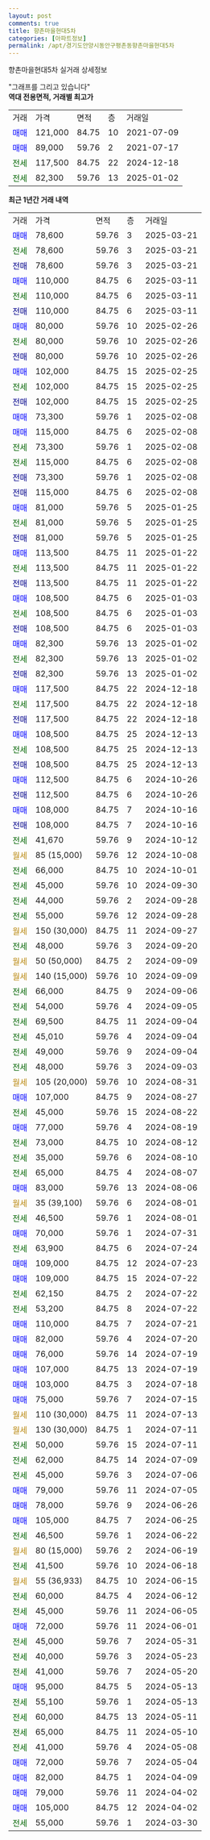 ```yaml
---
layout: post
comments: true
title: 향촌마을현대5차
categories: [아파트정보]
permalink: /apt/경기도안양시동안구평촌동향촌마을현대5차
---
```


향촌마을현대5차 실거래 상세정보

<script type="text/javascript">
  google.charts.load('current', {'packages':['line', 'corechart']});
  google.charts.setOnLoadCallback(drawChart);

  function drawChart() {
    var data = new google.visualization.DataTable();
    data.addColumn('date', '거래일');
    data.addColumn('number', "매매");
    data.addColumn('number', "전세");
    data.addColumn('number', "전매");

    data.addRows([[new Date(Date.parse("2025-03-21")), 78600, null, null], [new Date(Date.parse("2025-03-21")), null, 78600, null], [new Date(Date.parse("2025-03-21")), null, null, 78600], [new Date(Date.parse("2025-03-11")), 110000, null, null], [new Date(Date.parse("2025-03-11")), null, 110000, null], [new Date(Date.parse("2025-03-11")), null, null, 110000], [new Date(Date.parse("2025-02-26")), 80000, null, null], [new Date(Date.parse("2025-02-26")), null, 80000, null], [new Date(Date.parse("2025-02-26")), null, null, 80000], [new Date(Date.parse("2025-02-25")), 102000, null, null], [new Date(Date.parse("2025-02-25")), null, 102000, null], [new Date(Date.parse("2025-02-25")), null, null, 102000], [new Date(Date.parse("2025-02-08")), 73300, null, null], [new Date(Date.parse("2025-02-08")), 115000, null, null], [new Date(Date.parse("2025-02-08")), null, 73300, null], [new Date(Date.parse("2025-02-08")), null, 115000, null], [new Date(Date.parse("2025-02-08")), null, null, 73300], [new Date(Date.parse("2025-02-08")), null, null, 115000], [new Date(Date.parse("2025-01-25")), 81000, null, null], [new Date(Date.parse("2025-01-25")), null, 81000, null], [new Date(Date.parse("2025-01-25")), null, null, 81000], [new Date(Date.parse("2025-01-22")), 113500, null, null], [new Date(Date.parse("2025-01-22")), null, 113500, null], [new Date(Date.parse("2025-01-22")), null, null, 113500], [new Date(Date.parse("2025-01-03")), 108500, null, null], [new Date(Date.parse("2025-01-03")), null, 108500, null], [new Date(Date.parse("2025-01-03")), null, null, 108500], [new Date(Date.parse("2025-01-02")), 82300, null, null], [new Date(Date.parse("2025-01-02")), null, 82300, null], [new Date(Date.parse("2025-01-02")), null, null, 82300], [new Date(Date.parse("2024-12-18")), 117500, null, null], [new Date(Date.parse("2024-12-18")), null, 117500, null], [new Date(Date.parse("2024-12-18")), null, null, 117500], [new Date(Date.parse("2024-12-13")), 108500, null, null], [new Date(Date.parse("2024-12-13")), null, 108500, null], [new Date(Date.parse("2024-12-13")), null, null, 108500], [new Date(Date.parse("2024-10-26")), 112500, null, null], [new Date(Date.parse("2024-10-26")), null, null, 112500], [new Date(Date.parse("2024-10-16")), 108000, null, null], [new Date(Date.parse("2024-10-16")), null, null, 108000], [new Date(Date.parse("2024-10-12")), null, 41670, null], [new Date(Date.parse("2024-10-08")), null, null, null], [new Date(Date.parse("2024-10-01")), null, 66000, null], [new Date(Date.parse("2024-09-30")), null, 45000, null], [new Date(Date.parse("2024-09-28")), null, 44000, null], [new Date(Date.parse("2024-09-28")), null, 55000, null], [new Date(Date.parse("2024-09-27")), null, null, null], [new Date(Date.parse("2024-09-20")), null, 48000, null], [new Date(Date.parse("2024-09-09")), null, null, null], [new Date(Date.parse("2024-09-09")), null, null, null], [new Date(Date.parse("2024-09-06")), null, 66000, null], [new Date(Date.parse("2024-09-05")), null, 54000, null], [new Date(Date.parse("2024-09-04")), null, 69500, null], [new Date(Date.parse("2024-09-04")), null, 45010, null], [new Date(Date.parse("2024-09-04")), null, 49000, null], [new Date(Date.parse("2024-09-03")), null, 48000, null], [new Date(Date.parse("2024-08-31")), null, null, null], [new Date(Date.parse("2024-08-27")), 107000, null, null], [new Date(Date.parse("2024-08-22")), null, 45000, null], [new Date(Date.parse("2024-08-19")), 77000, null, null], [new Date(Date.parse("2024-08-12")), null, 73000, null], [new Date(Date.parse("2024-08-10")), null, 35000, null], [new Date(Date.parse("2024-08-07")), null, 65000, null], [new Date(Date.parse("2024-08-06")), 83000, null, null], [new Date(Date.parse("2024-08-01")), null, null, null], [new Date(Date.parse("2024-08-01")), null, 46500, null], [new Date(Date.parse("2024-07-31")), 70000, null, null], [new Date(Date.parse("2024-07-24")), null, 63900, null], [new Date(Date.parse("2024-07-23")), 109000, null, null], [new Date(Date.parse("2024-07-22")), 109000, null, null], [new Date(Date.parse("2024-07-22")), null, 62150, null], [new Date(Date.parse("2024-07-22")), null, 53200, null], [new Date(Date.parse("2024-07-21")), 110000, null, null], [new Date(Date.parse("2024-07-20")), 82000, null, null], [new Date(Date.parse("2024-07-19")), 76000, null, null], [new Date(Date.parse("2024-07-19")), 107000, null, null], [new Date(Date.parse("2024-07-18")), 103000, null, null], [new Date(Date.parse("2024-07-15")), 75000, null, null], [new Date(Date.parse("2024-07-13")), null, null, null], [new Date(Date.parse("2024-07-11")), null, null, null], [new Date(Date.parse("2024-07-11")), null, 50000, null], [new Date(Date.parse("2024-07-09")), null, 62000, null], [new Date(Date.parse("2024-07-06")), null, 45000, null], [new Date(Date.parse("2024-07-05")), 79000, null, null], [new Date(Date.parse("2024-06-26")), 78000, null, null], [new Date(Date.parse("2024-06-25")), 105000, null, null], [new Date(Date.parse("2024-06-22")), null, 46500, null], [new Date(Date.parse("2024-06-19")), null, null, null], [new Date(Date.parse("2024-06-18")), null, 41500, null], [new Date(Date.parse("2024-06-15")), null, null, null], [new Date(Date.parse("2024-06-12")), null, 60000, null], [new Date(Date.parse("2024-06-05")), null, 45000, null], [new Date(Date.parse("2024-06-01")), 72000, null, null], [new Date(Date.parse("2024-05-31")), null, 45000, null], [new Date(Date.parse("2024-05-23")), null, 40000, null], [new Date(Date.parse("2024-05-20")), null, 41000, null], [new Date(Date.parse("2024-05-13")), 95000, null, null], [new Date(Date.parse("2024-05-13")), null, 55100, null], [new Date(Date.parse("2024-05-11")), null, 60000, null], [new Date(Date.parse("2024-05-10")), null, 65000, null], [new Date(Date.parse("2024-05-08")), null, 41000, null], [new Date(Date.parse("2024-05-04")), 72000, null, null], [new Date(Date.parse("2024-04-09")), 82000, null, null], [new Date(Date.parse("2024-04-02")), 79000, null, null], [new Date(Date.parse("2024-04-02")), 105000, null, null], [new Date(Date.parse("2024-03-30")), null, 55000, null]]);

    var options = {
      hAxis: {
        format: 'yyyy/MM/dd'
      },    
      lineWidth: 0,
      pointsVisible: true,    
      title: '최근 1년간 유형별 실거래가 분포',
      legend: { position: 'bottom' }
    };

    var formatter = new google.visualization.NumberFormat({pattern:'###,###'} );
    formatter.format(data, 1);
    formatter.format(data, 2);
    
    setTimeout(function() {
        var chart = new google.visualization.LineChart(document.getElementById('columnchart_material'));
        chart.draw(data, (options));
        document.getElementById('loading').style.display = 'none';
    }, 200);
  }
</script>


<div id="loading" style="z-index:20; display: block; margin-left: 0px">"그래프를 그리고 있습니다"</div>
<div id="columnchart_material" style="width: 95%; margin-left: 0px; display: block"></div>
<!-- contents start -->
<b>역대 전용면적, 거래별 최고가</b>
<table class="sortable">
    <tr>
      <td>거래</td>
      <td>가격</td>
      <td>면적</td>
      <td>층</td>
      <td>거래일</td>
    </tr>
        <tr>
          <td><a style="color: blue">매매</a></td>
          <td>121,000</td>
          <td>84.75</td>
          <td>10</td>
          <td>2021-07-09</td>
        </tr>            <tr>
          <td><a style="color: blue">매매</a></td>
          <td>89,000</td>
          <td>59.76</td>
          <td>2</td>
          <td>2021-07-17</td>
        </tr>        
        <tr>
              <td><a style="color: darkgreen">전세</a></td>
              <td>117,500</td>
              <td>84.75</td>
              <td>22</td>
              <td>2024-12-18</td>
            </tr>            <tr>
              <td><a style="color: darkgreen">전세</a></td>
              <td>82,300</td>
              <td>59.76</td>
              <td>13</td>
              <td>2025-01-02</td>
            </tr>        
    
</table>

<b>최근 1년간 거래 내역</b>

<table class="sortable">
    <tr>
      <td>거래</td>
      <td>가격</td>
      <td>면적</td>
      <td>층</td>
      <td>거래일</td>
    </tr>
    <tr>
      <td><a style="color: blue">매매</a></td>
      <td>78,600</td>
      <td>59.76</td>
      <td>3</td>
      <td>2025-03-21</td>
    </tr>          <tr>
      <td><a style="color: darkgreen">전세</a></td>
      <td>78,600</td>
      <td>59.76</td>
      <td>3</td>
      <td>2025-03-21</td>
    </tr>          <tr>
      <td><a style="color: darkblue">전매</a></td>
      <td>78,600</td>
      <td>59.76</td>
      <td>3</td>
      <td>2025-03-21</td>
    </tr>          <tr>
      <td><a style="color: blue">매매</a></td>
      <td>110,000</td>
      <td>84.75</td>
      <td>6</td>
      <td>2025-03-11</td>
    </tr>          <tr>
      <td><a style="color: darkgreen">전세</a></td>
      <td>110,000</td>
      <td>84.75</td>
      <td>6</td>
      <td>2025-03-11</td>
    </tr>          <tr>
      <td><a style="color: darkblue">전매</a></td>
      <td>110,000</td>
      <td>84.75</td>
      <td>6</td>
      <td>2025-03-11</td>
    </tr>          <tr>
      <td><a style="color: blue">매매</a></td>
      <td>80,000</td>
      <td>59.76</td>
      <td>10</td>
      <td>2025-02-26</td>
    </tr>          <tr>
      <td><a style="color: darkgreen">전세</a></td>
      <td>80,000</td>
      <td>59.76</td>
      <td>10</td>
      <td>2025-02-26</td>
    </tr>          <tr>
      <td><a style="color: darkblue">전매</a></td>
      <td>80,000</td>
      <td>59.76</td>
      <td>10</td>
      <td>2025-02-26</td>
    </tr>          <tr>
      <td><a style="color: blue">매매</a></td>
      <td>102,000</td>
      <td>84.75</td>
      <td>15</td>
      <td>2025-02-25</td>
    </tr>          <tr>
      <td><a style="color: darkgreen">전세</a></td>
      <td>102,000</td>
      <td>84.75</td>
      <td>15</td>
      <td>2025-02-25</td>
    </tr>          <tr>
      <td><a style="color: darkblue">전매</a></td>
      <td>102,000</td>
      <td>84.75</td>
      <td>15</td>
      <td>2025-02-25</td>
    </tr>          <tr>
      <td><a style="color: blue">매매</a></td>
      <td>73,300</td>
      <td>59.76</td>
      <td>1</td>
      <td>2025-02-08</td>
    </tr>          <tr>
      <td><a style="color: blue">매매</a></td>
      <td>115,000</td>
      <td>84.75</td>
      <td>6</td>
      <td>2025-02-08</td>
    </tr>          <tr>
      <td><a style="color: darkgreen">전세</a></td>
      <td>73,300</td>
      <td>59.76</td>
      <td>1</td>
      <td>2025-02-08</td>
    </tr>          <tr>
      <td><a style="color: darkgreen">전세</a></td>
      <td>115,000</td>
      <td>84.75</td>
      <td>6</td>
      <td>2025-02-08</td>
    </tr>          <tr>
      <td><a style="color: darkblue">전매</a></td>
      <td>73,300</td>
      <td>59.76</td>
      <td>1</td>
      <td>2025-02-08</td>
    </tr>          <tr>
      <td><a style="color: darkblue">전매</a></td>
      <td>115,000</td>
      <td>84.75</td>
      <td>6</td>
      <td>2025-02-08</td>
    </tr>          <tr>
      <td><a style="color: blue">매매</a></td>
      <td>81,000</td>
      <td>59.76</td>
      <td>5</td>
      <td>2025-01-25</td>
    </tr>          <tr>
      <td><a style="color: darkgreen">전세</a></td>
      <td>81,000</td>
      <td>59.76</td>
      <td>5</td>
      <td>2025-01-25</td>
    </tr>          <tr>
      <td><a style="color: darkblue">전매</a></td>
      <td>81,000</td>
      <td>59.76</td>
      <td>5</td>
      <td>2025-01-25</td>
    </tr>          <tr>
      <td><a style="color: blue">매매</a></td>
      <td>113,500</td>
      <td>84.75</td>
      <td>11</td>
      <td>2025-01-22</td>
    </tr>          <tr>
      <td><a style="color: darkgreen">전세</a></td>
      <td>113,500</td>
      <td>84.75</td>
      <td>11</td>
      <td>2025-01-22</td>
    </tr>          <tr>
      <td><a style="color: darkblue">전매</a></td>
      <td>113,500</td>
      <td>84.75</td>
      <td>11</td>
      <td>2025-01-22</td>
    </tr>          <tr>
      <td><a style="color: blue">매매</a></td>
      <td>108,500</td>
      <td>84.75</td>
      <td>6</td>
      <td>2025-01-03</td>
    </tr>          <tr>
      <td><a style="color: darkgreen">전세</a></td>
      <td>108,500</td>
      <td>84.75</td>
      <td>6</td>
      <td>2025-01-03</td>
    </tr>          <tr>
      <td><a style="color: darkblue">전매</a></td>
      <td>108,500</td>
      <td>84.75</td>
      <td>6</td>
      <td>2025-01-03</td>
    </tr>          <tr>
      <td><a style="color: blue">매매</a></td>
      <td>82,300</td>
      <td>59.76</td>
      <td>13</td>
      <td>2025-01-02</td>
    </tr>          <tr>
      <td><a style="color: darkgreen">전세</a></td>
      <td>82,300</td>
      <td>59.76</td>
      <td>13</td>
      <td>2025-01-02</td>
    </tr>          <tr>
      <td><a style="color: darkblue">전매</a></td>
      <td>82,300</td>
      <td>59.76</td>
      <td>13</td>
      <td>2025-01-02</td>
    </tr>          <tr>
      <td><a style="color: blue">매매</a></td>
      <td>117,500</td>
      <td>84.75</td>
      <td>22</td>
      <td>2024-12-18</td>
    </tr>          <tr>
      <td><a style="color: darkgreen">전세</a></td>
      <td>117,500</td>
      <td>84.75</td>
      <td>22</td>
      <td>2024-12-18</td>
    </tr>          <tr>
      <td><a style="color: darkblue">전매</a></td>
      <td>117,500</td>
      <td>84.75</td>
      <td>22</td>
      <td>2024-12-18</td>
    </tr>          <tr>
      <td><a style="color: blue">매매</a></td>
      <td>108,500</td>
      <td>84.75</td>
      <td>25</td>
      <td>2024-12-13</td>
    </tr>          <tr>
      <td><a style="color: darkgreen">전세</a></td>
      <td>108,500</td>
      <td>84.75</td>
      <td>25</td>
      <td>2024-12-13</td>
    </tr>          <tr>
      <td><a style="color: darkblue">전매</a></td>
      <td>108,500</td>
      <td>84.75</td>
      <td>25</td>
      <td>2024-12-13</td>
    </tr>          <tr>
      <td><a style="color: blue">매매</a></td>
      <td>112,500</td>
      <td>84.75</td>
      <td>6</td>
      <td>2024-10-26</td>
    </tr>          <tr>
      <td><a style="color: darkblue">전매</a></td>
      <td>112,500</td>
      <td>84.75</td>
      <td>6</td>
      <td>2024-10-26</td>
    </tr>          <tr>
      <td><a style="color: blue">매매</a></td>
      <td>108,000</td>
      <td>84.75</td>
      <td>7</td>
      <td>2024-10-16</td>
    </tr>          <tr>
      <td><a style="color: darkblue">전매</a></td>
      <td>108,000</td>
      <td>84.75</td>
      <td>7</td>
      <td>2024-10-16</td>
    </tr>          <tr>
      <td><a style="color: darkgreen">전세</a></td>
      <td>41,670</td>
      <td>59.76</td>
      <td>9</td>
      <td>2024-10-12</td>
    </tr>          <tr>
      <td><a style="color: darkgoldenrod">월세</a></td>
      <td>85 (15,000)</td>
      <td>59.76</td>
      <td>12</td>
      <td>2024-10-08</td>
    </tr>          <tr>
      <td><a style="color: darkgreen">전세</a></td>
      <td>66,000</td>
      <td>84.75</td>
      <td>10</td>
      <td>2024-10-01</td>
    </tr>          <tr>
      <td><a style="color: darkgreen">전세</a></td>
      <td>45,000</td>
      <td>59.76</td>
      <td>10</td>
      <td>2024-09-30</td>
    </tr>          <tr>
      <td><a style="color: darkgreen">전세</a></td>
      <td>44,000</td>
      <td>59.76</td>
      <td>2</td>
      <td>2024-09-28</td>
    </tr>          <tr>
      <td><a style="color: darkgreen">전세</a></td>
      <td>55,000</td>
      <td>59.76</td>
      <td>12</td>
      <td>2024-09-28</td>
    </tr>          <tr>
      <td><a style="color: darkgoldenrod">월세</a></td>
      <td>150 (30,000)</td>
      <td>84.75</td>
      <td>11</td>
      <td>2024-09-27</td>
    </tr>          <tr>
      <td><a style="color: darkgreen">전세</a></td>
      <td>48,000</td>
      <td>59.76</td>
      <td>3</td>
      <td>2024-09-20</td>
    </tr>          <tr>
      <td><a style="color: darkgoldenrod">월세</a></td>
      <td>50 (50,000)</td>
      <td>84.75</td>
      <td>2</td>
      <td>2024-09-09</td>
    </tr>          <tr>
      <td><a style="color: darkgoldenrod">월세</a></td>
      <td>140 (15,000)</td>
      <td>59.76</td>
      <td>10</td>
      <td>2024-09-09</td>
    </tr>          <tr>
      <td><a style="color: darkgreen">전세</a></td>
      <td>66,000</td>
      <td>84.75</td>
      <td>9</td>
      <td>2024-09-06</td>
    </tr>          <tr>
      <td><a style="color: darkgreen">전세</a></td>
      <td>54,000</td>
      <td>59.76</td>
      <td>4</td>
      <td>2024-09-05</td>
    </tr>          <tr>
      <td><a style="color: darkgreen">전세</a></td>
      <td>69,500</td>
      <td>84.75</td>
      <td>11</td>
      <td>2024-09-04</td>
    </tr>          <tr>
      <td><a style="color: darkgreen">전세</a></td>
      <td>45,010</td>
      <td>59.76</td>
      <td>4</td>
      <td>2024-09-04</td>
    </tr>          <tr>
      <td><a style="color: darkgreen">전세</a></td>
      <td>49,000</td>
      <td>59.76</td>
      <td>9</td>
      <td>2024-09-04</td>
    </tr>          <tr>
      <td><a style="color: darkgreen">전세</a></td>
      <td>48,000</td>
      <td>59.76</td>
      <td>3</td>
      <td>2024-09-03</td>
    </tr>          <tr>
      <td><a style="color: darkgoldenrod">월세</a></td>
      <td>105 (20,000)</td>
      <td>59.76</td>
      <td>10</td>
      <td>2024-08-31</td>
    </tr>          <tr>
      <td><a style="color: blue">매매</a></td>
      <td>107,000</td>
      <td>84.75</td>
      <td>9</td>
      <td>2024-08-27</td>
    </tr>          <tr>
      <td><a style="color: darkgreen">전세</a></td>
      <td>45,000</td>
      <td>59.76</td>
      <td>15</td>
      <td>2024-08-22</td>
    </tr>          <tr>
      <td><a style="color: blue">매매</a></td>
      <td>77,000</td>
      <td>59.76</td>
      <td>4</td>
      <td>2024-08-19</td>
    </tr>          <tr>
      <td><a style="color: darkgreen">전세</a></td>
      <td>73,000</td>
      <td>84.75</td>
      <td>10</td>
      <td>2024-08-12</td>
    </tr>          <tr>
      <td><a style="color: darkgreen">전세</a></td>
      <td>35,000</td>
      <td>59.76</td>
      <td>6</td>
      <td>2024-08-10</td>
    </tr>          <tr>
      <td><a style="color: darkgreen">전세</a></td>
      <td>65,000</td>
      <td>84.75</td>
      <td>4</td>
      <td>2024-08-07</td>
    </tr>          <tr>
      <td><a style="color: blue">매매</a></td>
      <td>83,000</td>
      <td>59.76</td>
      <td>13</td>
      <td>2024-08-06</td>
    </tr>          <tr>
      <td><a style="color: darkgoldenrod">월세</a></td>
      <td>35 (39,100)</td>
      <td>59.76</td>
      <td>6</td>
      <td>2024-08-01</td>
    </tr>          <tr>
      <td><a style="color: darkgreen">전세</a></td>
      <td>46,500</td>
      <td>59.76</td>
      <td>1</td>
      <td>2024-08-01</td>
    </tr>          <tr>
      <td><a style="color: blue">매매</a></td>
      <td>70,000</td>
      <td>59.76</td>
      <td>1</td>
      <td>2024-07-31</td>
    </tr>          <tr>
      <td><a style="color: darkgreen">전세</a></td>
      <td>63,900</td>
      <td>84.75</td>
      <td>6</td>
      <td>2024-07-24</td>
    </tr>          <tr>
      <td><a style="color: blue">매매</a></td>
      <td>109,000</td>
      <td>84.75</td>
      <td>12</td>
      <td>2024-07-23</td>
    </tr>          <tr>
      <td><a style="color: blue">매매</a></td>
      <td>109,000</td>
      <td>84.75</td>
      <td>15</td>
      <td>2024-07-22</td>
    </tr>          <tr>
      <td><a style="color: darkgreen">전세</a></td>
      <td>62,150</td>
      <td>84.75</td>
      <td>2</td>
      <td>2024-07-22</td>
    </tr>          <tr>
      <td><a style="color: darkgreen">전세</a></td>
      <td>53,200</td>
      <td>84.75</td>
      <td>8</td>
      <td>2024-07-22</td>
    </tr>          <tr>
      <td><a style="color: blue">매매</a></td>
      <td>110,000</td>
      <td>84.75</td>
      <td>7</td>
      <td>2024-07-21</td>
    </tr>          <tr>
      <td><a style="color: blue">매매</a></td>
      <td>82,000</td>
      <td>59.76</td>
      <td>4</td>
      <td>2024-07-20</td>
    </tr>          <tr>
      <td><a style="color: blue">매매</a></td>
      <td>76,000</td>
      <td>59.76</td>
      <td>14</td>
      <td>2024-07-19</td>
    </tr>          <tr>
      <td><a style="color: blue">매매</a></td>
      <td>107,000</td>
      <td>84.75</td>
      <td>13</td>
      <td>2024-07-19</td>
    </tr>          <tr>
      <td><a style="color: blue">매매</a></td>
      <td>103,000</td>
      <td>84.75</td>
      <td>3</td>
      <td>2024-07-18</td>
    </tr>          <tr>
      <td><a style="color: blue">매매</a></td>
      <td>75,000</td>
      <td>59.76</td>
      <td>7</td>
      <td>2024-07-15</td>
    </tr>          <tr>
      <td><a style="color: darkgoldenrod">월세</a></td>
      <td>110 (30,000)</td>
      <td>84.75</td>
      <td>11</td>
      <td>2024-07-13</td>
    </tr>          <tr>
      <td><a style="color: darkgoldenrod">월세</a></td>
      <td>130 (30,000)</td>
      <td>84.75</td>
      <td>1</td>
      <td>2024-07-11</td>
    </tr>          <tr>
      <td><a style="color: darkgreen">전세</a></td>
      <td>50,000</td>
      <td>59.76</td>
      <td>15</td>
      <td>2024-07-11</td>
    </tr>          <tr>
      <td><a style="color: darkgreen">전세</a></td>
      <td>62,000</td>
      <td>84.75</td>
      <td>14</td>
      <td>2024-07-09</td>
    </tr>          <tr>
      <td><a style="color: darkgreen">전세</a></td>
      <td>45,000</td>
      <td>59.76</td>
      <td>3</td>
      <td>2024-07-06</td>
    </tr>          <tr>
      <td><a style="color: blue">매매</a></td>
      <td>79,000</td>
      <td>59.76</td>
      <td>11</td>
      <td>2024-07-05</td>
    </tr>          <tr>
      <td><a style="color: blue">매매</a></td>
      <td>78,000</td>
      <td>59.76</td>
      <td>9</td>
      <td>2024-06-26</td>
    </tr>          <tr>
      <td><a style="color: blue">매매</a></td>
      <td>105,000</td>
      <td>84.75</td>
      <td>7</td>
      <td>2024-06-25</td>
    </tr>          <tr>
      <td><a style="color: darkgreen">전세</a></td>
      <td>46,500</td>
      <td>59.76</td>
      <td>1</td>
      <td>2024-06-22</td>
    </tr>          <tr>
      <td><a style="color: darkgoldenrod">월세</a></td>
      <td>80 (15,000)</td>
      <td>59.76</td>
      <td>2</td>
      <td>2024-06-19</td>
    </tr>          <tr>
      <td><a style="color: darkgreen">전세</a></td>
      <td>41,500</td>
      <td>59.76</td>
      <td>10</td>
      <td>2024-06-18</td>
    </tr>          <tr>
      <td><a style="color: darkgoldenrod">월세</a></td>
      <td>55 (36,933)</td>
      <td>84.75</td>
      <td>10</td>
      <td>2024-06-15</td>
    </tr>          <tr>
      <td><a style="color: darkgreen">전세</a></td>
      <td>60,000</td>
      <td>84.75</td>
      <td>4</td>
      <td>2024-06-12</td>
    </tr>          <tr>
      <td><a style="color: darkgreen">전세</a></td>
      <td>45,000</td>
      <td>59.76</td>
      <td>11</td>
      <td>2024-06-05</td>
    </tr>          <tr>
      <td><a style="color: blue">매매</a></td>
      <td>72,000</td>
      <td>59.76</td>
      <td>11</td>
      <td>2024-06-01</td>
    </tr>          <tr>
      <td><a style="color: darkgreen">전세</a></td>
      <td>45,000</td>
      <td>59.76</td>
      <td>7</td>
      <td>2024-05-31</td>
    </tr>          <tr>
      <td><a style="color: darkgreen">전세</a></td>
      <td>40,000</td>
      <td>59.76</td>
      <td>3</td>
      <td>2024-05-23</td>
    </tr>          <tr>
      <td><a style="color: darkgreen">전세</a></td>
      <td>41,000</td>
      <td>59.76</td>
      <td>7</td>
      <td>2024-05-20</td>
    </tr>          <tr>
      <td><a style="color: blue">매매</a></td>
      <td>95,000</td>
      <td>84.75</td>
      <td>5</td>
      <td>2024-05-13</td>
    </tr>          <tr>
      <td><a style="color: darkgreen">전세</a></td>
      <td>55,100</td>
      <td>59.76</td>
      <td>1</td>
      <td>2024-05-13</td>
    </tr>          <tr>
      <td><a style="color: darkgreen">전세</a></td>
      <td>60,000</td>
      <td>84.75</td>
      <td>13</td>
      <td>2024-05-11</td>
    </tr>          <tr>
      <td><a style="color: darkgreen">전세</a></td>
      <td>65,000</td>
      <td>84.75</td>
      <td>11</td>
      <td>2024-05-10</td>
    </tr>          <tr>
      <td><a style="color: darkgreen">전세</a></td>
      <td>41,000</td>
      <td>59.76</td>
      <td>4</td>
      <td>2024-05-08</td>
    </tr>          <tr>
      <td><a style="color: blue">매매</a></td>
      <td>72,000</td>
      <td>59.76</td>
      <td>7</td>
      <td>2024-05-04</td>
    </tr>          <tr>
      <td><a style="color: blue">매매</a></td>
      <td>82,000</td>
      <td>84.75</td>
      <td>1</td>
      <td>2024-04-09</td>
    </tr>          <tr>
      <td><a style="color: blue">매매</a></td>
      <td>79,000</td>
      <td>59.76</td>
      <td>11</td>
      <td>2024-04-02</td>
    </tr>          <tr>
      <td><a style="color: blue">매매</a></td>
      <td>105,000</td>
      <td>84.75</td>
      <td>12</td>
      <td>2024-04-02</td>
    </tr>          <tr>
      <td><a style="color: darkgreen">전세</a></td>
      <td>55,000</td>
      <td>59.76</td>
      <td>1</td>
      <td>2024-03-30</td>
    </tr>      </table>
<!-- contents end -->    

